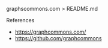 graphscommons.com > README.md

References
* https://graphcommons.com/
* https://github.com/graphcommons


